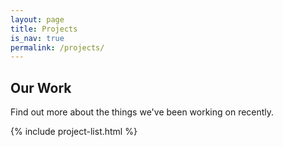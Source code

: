 ```yaml
---
layout: page
title: Projects
is_nav: true
permalink: /projects/
---
```


## Our Work

Find out more about the things we've been working on recently.

{% include project-list.html %}

